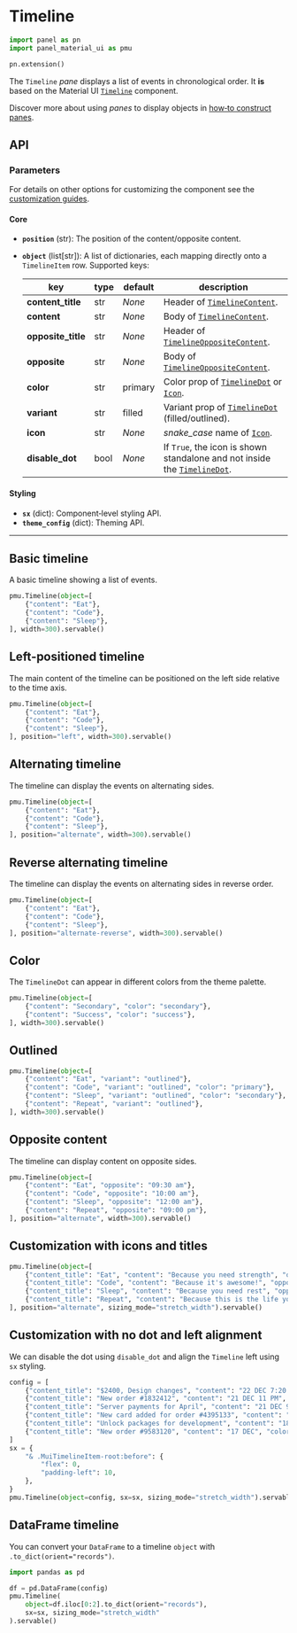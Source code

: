 # Timeline

```python
import panel as pn
import panel_material_ui as pmu

pn.extension()
```

The ``Timeline`` *pane* displays a list of events in chronological order. It **is** based on the Material&nbsp;UI [`Timeline`](https://mui.com/material-ui/react-timeline/) component.

Discover more about using *panes* to display objects in [how‑to construct panes](https://panel.holoviz.org/how_to/components/construct_panes.html).

## API

### Parameters

For details on other options for customizing the component see the [customization guides](https://panel-material-ui.holoviz.org/customization/index.html).

#### Core

* **`position`** (str): The position of the content/opposite content.
* **`object`** (list[str]): A list of dictionaries, each mapping directly onto a `TimelineItem` row. Supported keys:

    | key                | type | default | description                                                                                                       |
    |--------------------|------|---------|-------------------------------------------------------------------------------------------------------------------|
    | **content_title**  | str  | *None*  | Header of [`TimelineContent`](https://mui.com/material-ui/api/timeline-content/).                                 |
    | **content**        | str  | *None*  | Body of [`TimelineContent`](https://mui.com/material-ui/api/timeline-content/).                                   |
    | **opposite_title** | str  | *None*  | Header of [`TimelineOppositeContent`](https://mui.com/material-ui/api/timeline-opposite-content/).                |
    | **opposite**       | str  | *None*  | Body of [`TimelineOppositeContent`](https://mui.com/material-ui/api/timeline-opposite-content/).                  |
    | **color**          | str  | primary | Color prop of [`TimelineDot`](https://mui.com/material-ui/api/timeline-dot/) or [`Icon`](https://mui.com/material-ui/icons/#icon-font-icons). |
    | **variant**        | str  | filled  | Variant prop of [`TimelineDot`](https://mui.com/material-ui/api/timeline-dot/) (filled/outlined).                 |
    | **icon**           | str  | *None*  | *snake_case* name of [`Icon`](https://mui.com/material-ui/icons/#icon-font-icons).                                |
    | **disable_dot**    | bool | *None*  | If `True`, the icon is shown standalone and not inside the [`TimelineDot`](https://mui.com/material-ui/api/timeline-dot/). |

#### Styling

* **`sx`** (dict): Component‑level styling API.
* **`theme_config`** (dict): Theming API.

___

## Basic timeline

A basic timeline showing a list of events.

```python
pmu.Timeline(object=[
    {"content": "Eat"},
    {"content": "Code"},
    {"content": "Sleep"},
], width=300).servable()
```

## Left‑positioned timeline

The main content of the timeline can be positioned on the left side relative to the time axis.

```python
pmu.Timeline(object=[
    {"content": "Eat"},
    {"content": "Code"},
    {"content": "Sleep"},
], position="left", width=300).servable()
```

## Alternating timeline

The timeline can display the events on alternating sides.

```python
pmu.Timeline(object=[
    {"content": "Eat"},
    {"content": "Code"},
    {"content": "Sleep"},
], position="alternate", width=300).servable()
```

## Reverse alternating timeline

The timeline can display the events on alternating sides in reverse order.

```python
pmu.Timeline(object=[
    {"content": "Eat"},
    {"content": "Code"},
    {"content": "Sleep"},
], position="alternate-reverse", width=300).servable()
```

## Color

The `TimelineDot` can appear in different colors from the theme palette.

```python
pmu.Timeline(object=[
    {"content": "Secondary", "color": "secondary"},
    {"content": "Success", "color": "success"},
], width=300).servable()
```

## Outlined

```python
pmu.Timeline(object=[
    {"content": "Eat", "variant": "outlined"},
    {"content": "Code", "variant": "outlined", "color": "primary"},
    {"content": "Sleep", "variant": "outlined", "color": "secondary"},
    {"content": "Repeat", "variant": "outlined"},
], width=300).servable()
```

## Opposite content

The timeline can display content on opposite sides.

```python
pmu.Timeline(object=[
    {"content": "Eat", "opposite": "09:30 am"},
    {"content": "Code", "opposite": "10:00 am"},
    {"content": "Sleep", "opposite": "12:00 am"},
    {"content": "Repeat", "opposite": "09:00 pm"},
], position="alternate", width=300).servable()
```

## Customization with icons and titles

```python
pmu.Timeline(object=[
    {"content_title": "Eat", "content": "Because you need strength", "opposite": "08:30", "color": "grey",   "variant": "filled", "icon": "fastfood"},
    {"content_title": "Code", "content": "Because it's awesome!", "opposite": "09:00", "color": "primary", "variant": "filled", "icon": "laptop_mac"},
    {"content_title": "Sleep", "content": "Because you need rest", "opposite": "09:30", "color": "secondary",   "variant": "outlined", "icon": "hotel"},
    {"content_title": "Repeat", "content": "Because this is the life you love!", "opposite": "11:00", "color": "success",      "variant": "filled", "icon": "repeat"},
], position="alternate", sizing_mode="stretch_width").servable()
```

## Customization with no dot and left alignment

We can disable the dot using `disable_dot` and align the `Timeline` left using `sx` styling.

```python
config = [
    {"content_title": "$2400, Design changes", "content": "22 DEC 7:20 PM", "color": "success", "icon": "notifications", "disable_dot": True},
    {"content_title": "New order #1832412", "content": "21 DEC 11 PM", "color": "error", "icon": "code", "disable_dot": True},
    {"content_title": "Server payments for April", "content": "21 DEC 9:34 PM", "color": "primary", "icon": "shopping_cart", "disable_dot": True},
    {"content_title": "New card added for order #4395133", "content": "20 DEC 2:20 AM", "color": "warning", "icon": "credit_card", "disable_dot": True},
    {"content_title": "Unlock packages for development", "content": "18 DEC 4:54 AM", "color": "error", "icon": "key", "disable_dot": True},
    {"content_title": "New order #9583120", "content": "17 DEC", "color": "dark", "icon": "payments", "disable_dot": True},
]
sx = {
    "& .MuiTimelineItem-root:before": {
        "flex": 0,
        "padding-left": 10,
    },
}
pmu.Timeline(object=config, sx=sx, sizing_mode="stretch_width").servable()
```

## DataFrame timeline

You can convert your `DataFrame` to a timeline `object` with `.to_dict(orient="records")`.

```python
import pandas as pd

df = pd.DataFrame(config)
pmu.Timeline(
    object=df.iloc[0:2].to_dict(orient="records"),
    sx=sx, sizing_mode="stretch_width"
).servable()
```
